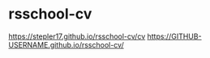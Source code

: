 # rsschool-cv
https://stepler17.github.io/rsschool-cv/cv
https://GITHUB-USERNAME.github.io/rsschool-cv/
